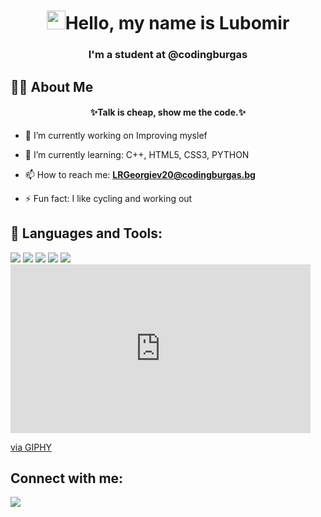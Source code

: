 

<h1 align="center"> <img src="https://raw.githubusercontent.com/MartinHeinz/MartinHeinz/master/wave.gif" width="30px">Hello, my name is Lubomir</h1>
<h3 align="center">I'm a student at @codingburgas</h3>


## 🙋‍♂️ About Me
<h4 align="center">✨Talk is cheap, show me the code.✨</h4>

- 🔭 I’m currently working on Improving myslef

- 🌱 I’m currently learning: C++, HTML5, CSS3, PYTHON

- 📫 How to reach me: **LRGeorgiev20@codingburgas.bg**

- ⚡ Fun fact: I like cycling and working out

## 🚀 Languages and Tools:

<p align="left"> 
	<a> <img src="https://img.icons8.com/ios-filled/50/4a90e2/c-plus-plus-logo.png"/> </a> 
	<a> <img src="https://img.icons8.com/ios-filled/50/fa314a/html-5--v1.png"/> </a> 
	<a> <img src="https://img.icons8.com/color/48/000000/css3.png"/> </a> 
    <a> <img src="https://img.icons8.com/color/48/000000/python.png"/> </a> 
	<img src="https://img.icons8.com/color/48/000000/visual-studio-code-2019.png"/>
	
 
<br/>
	
<iframe src="https://giphy.com/embed/zOvBKUUEERdNm" width="480" height="270" frameBorder="0" class="giphy-embed" allowFullScreen></iframe><p><a href="https://giphy.com/gifs/coding-zOvBKUUEERdNm">via GIPHY</a></p>

## Connect with me:
<p align="left">

<a href = "https://www.instagram.com/_lubomir_georgiev_/"><img src="https://img.icons8.com/fluent/48/000000/instagram-new.png"/></a>

</p>

#
